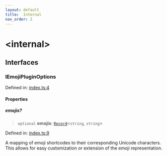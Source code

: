 ```yaml
---
layout: default
title:  Internal 
nav_order: 2
---
```


# \<internal\>

## Interfaces

### IEmojiPluginOptions

Defined in: [index.ts:4](https://github.com/md2docx/md2docx-plugin-template/blob/1f5e7aa2c27261f6b143b44774bed9e20e459b03/lib/src/index.ts#L4)

#### Properties

##### emojis?

> `optional` **emojis**: [`Record`](https://www.typescriptlang.org/docs/handbook/utility-types.html#recordkeys-type)\<`string`, `string`\>

Defined in: [index.ts:9](https://github.com/md2docx/md2docx-plugin-template/blob/1f5e7aa2c27261f6b143b44774bed9e20e459b03/lib/src/index.ts#L9)

A mapping of emoji shortcodes to their corresponding Unicode characters.
This allows for easy customization or extension of the emoji representation.
